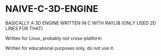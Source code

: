# NAIVE-C-3D-ENGINE

BASICALLY A 3D ENGINE WRITTEN IN C WITH RAYLIB (ONLY USED 2D LINES FOR THAT)

Written for Linux, probably not cross-platform 

Written for educational purposes only, do not use it.
